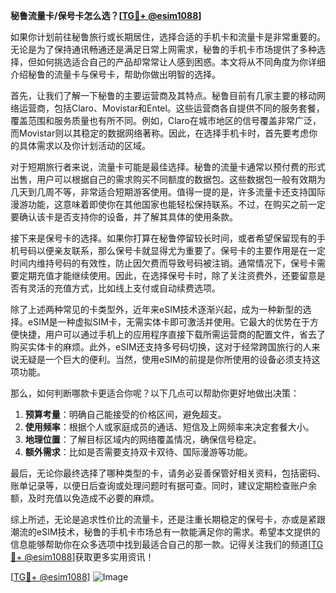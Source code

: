 **秘鲁流量卡/保号卡怎么选？[[TG💪+ @esim1088](https://t.me/s/esim1088)]**

如果你计划前往秘鲁旅行或长期居住，选择合适的手机卡和流量卡是非常重要的。无论是为了保持通讯畅通还是满足日常上网需求，秘鲁的手机卡市场提供了多种选择，但如何挑选适合自己的产品却常常让人感到困惑。本文将从不同角度为你详细介绍秘鲁的流量卡与保号卡，帮助你做出明智的选择。

首先，让我们了解一下秘鲁的主要运营商及其特点。秘鲁目前有几家主要的移动网络运营商，包括Claro、Movistar和Entel。这些运营商各自提供不同的服务套餐，覆盖范围和服务质量也有所不同。例如，Claro在城市地区的信号覆盖非常广泛，而Movistar则以其稳定的数据网络著称。因此，在选择手机卡时，首先要考虑你的具体需求以及你计划活动的区域。

对于短期旅行者来说，流量卡可能是最佳选择。秘鲁的流量卡通常以预付费的形式出售，用户可以根据自己的需求购买不同额度的数据包。这些数据包一般有效期为几天到几周不等，非常适合短期游客使用。值得一提的是，许多流量卡还支持国际漫游功能，这意味着即使你在其他国家也能轻松保持联系。不过，在购买之前一定要确认该卡是否支持你的设备，并了解其具体的使用条款。

接下来是保号卡的选择。如果你打算在秘鲁停留较长时间，或者希望保留现有的手机号码以便亲友联系，那么保号卡就显得尤为重要了。保号卡的主要作用是在一定时间内维持号码的有效性，防止因欠费而导致号码被注销。通常情况下，保号卡需要定期充值才能继续使用。因此，在选择保号卡时，除了关注资费外，还要留意是否有灵活的充值方式，比如线上支付或自动续费选项。

除了上述两种常见的卡类型外，近年来eSIM技术逐渐兴起，成为一种新型的选择。eSIM是一种虚拟SIM卡，无需实体卡即可激活并使用。它最大的优势在于方便快捷，用户可以通过手机上的应用程序直接下载所需运营商的配置文件，省去了购买实体卡的麻烦。此外，eSIM还支持多号码切换，这对于经常跨国旅行的人来说无疑是一个巨大的便利。当然，使用eSIM的前提是你所使用的设备必须支持这项功能。

那么，如何判断哪款卡更适合你呢？以下几点可以帮助你更好地做出决策：

1. **预算考量**：明确自己能接受的价格区间，避免超支。
2. **使用频率**：根据个人或家庭成员的通话、短信及上网频率来决定套餐大小。
3. **地理位置**：了解目标区域内的网络覆盖情况，确保信号稳定。
4. **额外需求**：比如是否需要支持双卡双待、国际漫游等功能。

最后，无论你最终选择了哪种类型的卡，请务必妥善保管好相关资料，包括密码、账单记录等，以便日后查询或处理问题时有据可查。同时，建议定期检查账户余额，及时充值以免造成不必要的麻烦。

综上所述，无论是追求性价比的流量卡，还是注重长期稳定的保号卡，亦或是紧跟潮流的eSIM技术，秘鲁的手机卡市场总有一款能满足你的需求。希望本文提供的信息能够帮助你在众多选项中找到最适合自己的那一款。记得关注我们的频道[[TG💪+ @esim1088](https://t.me/s/esim1088)]获取更多实用资讯！

[[TG💪+ @esim1088](https://t.me/s/esim1088)] ![Image](https://i.postimg.cc/4NQfJmqS/Snipaste-2025-05-13-00-14-12.png)